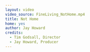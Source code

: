 ```yaml
---
layout: video
video_source: FineLiving_NotHome.mp4
title: Not Home
home: yes
author: Jay Howard
credits:
  - Tim Godsall, Director
  - Jay Howard, Producer
---
```

